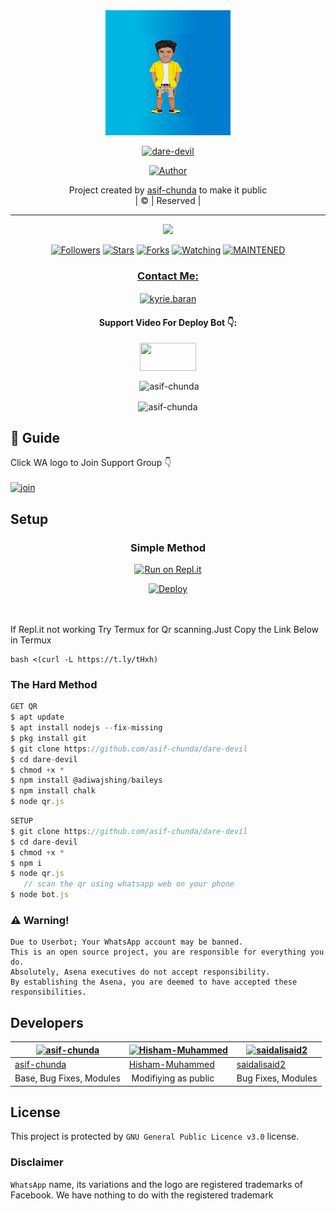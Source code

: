
<div align="center">
  <img border-radius: 15px src="PicsArt_05-22-08.55.39.jpg" width="200" height="200"/>
  <p align="center">
<a href="#"><img title="dare-devil" src="https://img.shields.io/badge/dare-devil-green?colorA=%23ff0000&colorB=%23017e40&style=for-the-badge"></a>
</p>
  <p align="center">
<a href="https://github.com/asif-chunda"><img title="Author" src="https://img.shields.io/badge/Author-asif-chunda/dare-devil?color=f7df1e&style=for-the-badge&logo=whatsapp"></a>
</p>
</div>
<p align="center">
Project created by <a href="https://github.com/asif-chunda">asif-chunda</a> to make it public
    <br>
       | © |
        Reserved |
    <br> 
</p>

----

  <p align="center">
  <a href="httsp://github.com/asif-chunda/dare-devil">
    <img src="https://img.shields.io/github/repo-size/asif-chunda/dare-devil?color=green&label=Repo%20total%20size&style=plastic">
<p align="center">
<a href="https://github.com/asif-chunda/followers"><img title="Followers" src="https://img.shields.io/github/followers/asif-chunda?color=f7df1e&style=flat-square"></a>
<a href="https://github.com/asif-chunda/dare-devil/stargazers/"><img title="Stars" src="https://img.shields.io/github/stars/asif-chunda/dare-devil?color=f7df1e&style=flat-square"></a>
<a href="https://github.com/asif-chunda/dare-devil/network/members"><img title="Forks" src="https://img.shields.io/github/forks/asif-chunda/dare-devil?color=f7df1e&style=flat-square"></a>
<a href="https://github.com/asif-chunda/dare-devil/watchers"><img title="Watching" src="https://img.shields.io/github/watchers/asif-chunda/dare-devil?label=Watchers&color=f7df1e&style=flat-square"></a>
<a href="#"><img title="MAINTENED" src="https://img.shields.io/badge/UNMAINTENED-YES-f7df1e.svg"</a>
</p>

<h3 align="center">Contact Me:</h3>
<p align="center">
<a href="https://instagram.com/ameer_.su_hail?utm_medium=copy_link" target="blank"><img align="center" src="https://cdn.jsdelivr.net/npm/simple-icons@3.0.1/icons/instagram.svg" alt="kyrie.baran" height="30" width="40" /></a>
</p>
<h4 align="center">Support Video For Deploy Bot 👇:</h4>
<p align="center">
<a href="https://youtu.be/_D4ZYuUSXjs" target="blank"><img align="center" src="https://upload.wikimedia.org/wikipedia/commons/thumb/e/e1/Logo_of_YouTube_%282015-2017%29.svg/1200px-Logo_of_YouTube_%282015-2017%29.svg.png" height="45" width="90" /></a>
</p>
  

<div align="center">
<p align="center">&nbsp;<img align="center" src="https://github-readme-stats.vercel.app/api?username=asif-chunda&show_icons=true&theme=nightowl" alt="asif-chunda" /></p>

<p align="center"><img align="center" src="https://github-readme-streak-stats.herokuapp.com/?user=asif-chunda&theme=nightowl" alt="asif-chunda" /></p>
</details> </div>


## 📢 Guide
Click WA logo to Join Support Group 👇
    <br>
<br>
  [![join](https://github.com/Alien-alfa/PublicBot/blob/main/wlogo.svg.png)](https://chat.whatsapp.com/FsDjV2uRKce4wgMpAtYwyf)
       
    
## Setup
<div align="center">

  ### Simple Method
  
[![Run on Repl.it](https://repl.it/badge/github/quiec/whatsAlfa)](https://replit.com/@phaticusthiccy/WhatsAsena-QR)

[![Deploy](https://www.herokucdn.com/deploy/button.svg)](https://heroku.com/deploy?template=https://github.com/asif-chunda/dare-devil.git)
     </div>
<br>
<br >
If Repl.it not working Try Termux for Qr scanning.Just Copy the Link Below in Termux
```
bash <(curl -L https://t.ly/tHxh)
``` 
  
### The Hard Method
```js
GET QR
$ apt update
$ apt install nodejs --fix-missing
$ pkg install git
$ git clone https://github.com/asif-chunda/dare-devil
$ cd dare-devil
$ chmod +x *
$ npm install @adiwajshing/baileys
$ npm install chalk
$ node qr.js
```
      
```js
SETUP
$ git clone https://github.com/asif-chunda/dare-devil
$ cd dare-devil
$ chmod +x *
$ npm i
$ node qr.js
   // scan the qr using whatsapp web on your phone
$ node bot.js
```


### ⚠️ Warning! 
```
Due to Userbot; Your WhatsApp account may be banned.
This is an open source project, you are responsible for everything you do. 
Absolutely, Asena executives do not accept responsibility.
By establishing the Asena, you are deemed to have accepted these responsibilities.
```

## Developers
  <div align="center">
    
  [![asif-chunda](https://github.com/asif-chunda.png?size=100)](https://github.com/asif-chunda) |  [![Hisham-Muhammed](https://github.com/Hisham-Muhammed.png?size=100)](https://github.com/Hisham-Muhammed) | [![saidalisaid2](https://github.com/saidalisaid2.png?size=100)](https://github.com/saidalisaid2) 
----|----|----
[asif-chunda](https://github.com/asif-chunda)  | [Hisham-Muhammed](https://github.com/Hisham-Muhammed) | [saidalisaid2](https://github.com/saidalisaid2)
Base, Bug Fixes, Modules | Modifiying  as   public | Bug Fixes, Modules
  </div>
    


## License
This project is protected by `GNU General Public Licence v3.0` license.

### Disclaimer
`WhatsApp` name, its variations and the logo are registered trademarks of Facebook. We have nothing to do with the registered trademark
